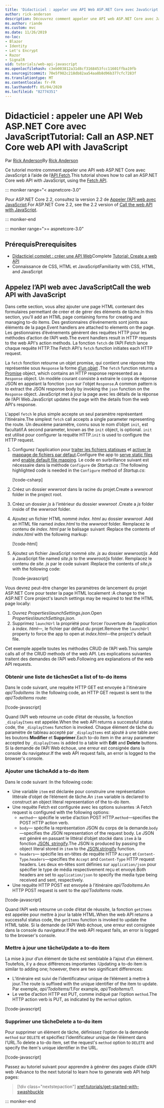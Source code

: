 ```yaml
---
title: 'Didacticiel : appeler une API Web ASP.NET Core avec JavaScript'
author: rick-anderson
description: Découvrez comment appeler une API web ASP.NET Core avec JavaScript.
ms.author: riande
ms.custom: mvc
ms.date: 11/26/2019
no-loc:
- Blazor
- Identity
- Let's Encrypt
- Razor
- SignalR
uid: tutorials/web-api-javascript
ms.openlocfilehash: c3eb003812a31d8cf3168453fcc11601ffba19fb
ms.sourcegitcommit: 70e5f982c218db82aa54aa8b8d96b377cfc7283f
ms.translationtype: MT
ms.contentlocale: fr-FR
ms.lasthandoff: 05/04/2020
ms.locfileid: "82774351"
---
```

# <a name="tutorial-call-an-aspnet-core-web-api-with-javascript"></a><span data-ttu-id="46a1c-103">Didacticiel : appeler une API Web ASP.NET Core avec JavaScript</span><span class="sxs-lookup"><span data-stu-id="46a1c-103">Tutorial: Call an ASP.NET Core web API with JavaScript</span></span>

<span data-ttu-id="46a1c-104">Par [Rick Anderson](https://twitter.com/RickAndMSFT)</span><span class="sxs-lookup"><span data-stu-id="46a1c-104">By [Rick Anderson](https://twitter.com/RickAndMSFT)</span></span>

<span data-ttu-id="46a1c-105">Ce tutoriel montre comment appeler une API web ASP.NET Core avec JavaScript à l’aide de l’[API Fetch](https://developer.mozilla.org/docs/Web/API/Fetch_API).</span><span class="sxs-lookup"><span data-stu-id="46a1c-105">This tutorial shows how to call an ASP.NET Core web API with JavaScript, using the [Fetch API](https://developer.mozilla.org/docs/Web/API/Fetch_API).</span></span>

::: moniker range="< aspnetcore-3.0"

<span data-ttu-id="46a1c-106">Pour ASP.NET Core 2.2, consultez la version 2.2 de [Appeler l’API web avec JavaScript](xref:tutorials/first-web-api#call-the-web-api-with-javascript).</span><span class="sxs-lookup"><span data-stu-id="46a1c-106">For ASP.NET Core 2.2, see the 2.2 version of [Call the web API with JavaScript](xref:tutorials/first-web-api#call-the-web-api-with-javascript).</span></span>

::: moniker-end

::: moniker range=">= aspnetcore-3.0"

## <a name="prerequisites"></a><span data-ttu-id="46a1c-107">Prérequis</span><span class="sxs-lookup"><span data-stu-id="46a1c-107">Prerequisites</span></span>

* <span data-ttu-id="46a1c-108">[Didacticiel complet : créer une API Web](xref:tutorials/first-web-api)</span><span class="sxs-lookup"><span data-stu-id="46a1c-108">Complete [Tutorial: Create a web API](xref:tutorials/first-web-api)</span></span>
* <span data-ttu-id="46a1c-109">Connaissance de CSS, HTML et JavaScript</span><span class="sxs-lookup"><span data-stu-id="46a1c-109">Familiarity with CSS, HTML, and JavaScript</span></span>

## <a name="call-the-web-api-with-javascript"></a><span data-ttu-id="46a1c-110">Appelez l’API web avec JavaScript</span><span class="sxs-lookup"><span data-stu-id="46a1c-110">Call the web API with JavaScript</span></span>

<span data-ttu-id="46a1c-111">Dans cette section, vous allez ajouter une page HTML contenant des formulaires permettant de créer et de gérer des éléments de tâche.</span><span class="sxs-lookup"><span data-stu-id="46a1c-111">In this section, you'll add an HTML page containing forms for creating and managing to-do items.</span></span> <span data-ttu-id="46a1c-112">Des gestionnaires d’événements sont joints aux éléments de la page.</span><span class="sxs-lookup"><span data-stu-id="46a1c-112">Event handlers are attached to elements on the page.</span></span> <span data-ttu-id="46a1c-113">Les gestionnaires d’événements génèrent des requêtes HTTP pour les méthodes d’action de l’API web.</span><span class="sxs-lookup"><span data-stu-id="46a1c-113">The event handlers result in HTTP requests to the web API's action methods.</span></span> <span data-ttu-id="46a1c-114">La fonction `fetch` de l’API Fetch lance chaque requête HTTP.</span><span class="sxs-lookup"><span data-stu-id="46a1c-114">The Fetch API's `fetch` function initiates each HTTP request.</span></span>

<span data-ttu-id="46a1c-115">La `fetch` fonction retourne un objet promise, qui contient une réponse http représentée sous `Response` la forme [d’un objet](https://developer.mozilla.org/docs/Web/JavaScript/Reference/Global_Objects/Promise) .</span><span class="sxs-lookup"><span data-stu-id="46a1c-115">The `fetch` function returns a [Promise](https://developer.mozilla.org/docs/Web/JavaScript/Reference/Global_Objects/Promise) object, which contains an HTTP response represented as a `Response` object.</span></span> <span data-ttu-id="46a1c-116">Un modèle courant consiste à extraire le corps de réponse JSON en appelant la fonction `json` sur l'objet `Response`.</span><span class="sxs-lookup"><span data-stu-id="46a1c-116">A common pattern is to extract the JSON response body by invoking the `json` function on the `Response` object.</span></span> <span data-ttu-id="46a1c-117">JavaScript met à jour la page avec les détails de la réponse de l’API Web.</span><span class="sxs-lookup"><span data-stu-id="46a1c-117">JavaScript updates the page with the details from the web API's response.</span></span>

<span data-ttu-id="46a1c-118">L'appel `fetch` le plus simple accepte un seul paramètre représentant l’itinéraire.</span><span class="sxs-lookup"><span data-stu-id="46a1c-118">The simplest `fetch` call accepts a single parameter representing the route.</span></span> <span data-ttu-id="46a1c-119">Un deuxième paramètre, connu sous le nom d’objet `init`, est facultatif.</span><span class="sxs-lookup"><span data-stu-id="46a1c-119">A second parameter, known as the `init` object, is optional.</span></span> <span data-ttu-id="46a1c-120">`init` est utilisé pour configurer la requête HTTP.</span><span class="sxs-lookup"><span data-stu-id="46a1c-120">`init` is used to configure the HTTP request.</span></span>

1. <span data-ttu-id="46a1c-121">Configurez l’application pour [traiter les fichiers statiques](/dotnet/api/microsoft.aspnetcore.builder.staticfileextensions.usestaticfiles#Microsoft_AspNetCore_Builder_StaticFileExtensions_UseStaticFiles_Microsoft_AspNetCore_Builder_IApplicationBuilder_) et [activer le mappage de fichiers par défaut](/dotnet/api/microsoft.aspnetcore.builder.defaultfilesextensions.usedefaultfiles#Microsoft_AspNetCore_Builder_DefaultFilesExtensions_UseDefaultFiles_Microsoft_AspNetCore_Builder_IApplicationBuilder_).</span><span class="sxs-lookup"><span data-stu-id="46a1c-121">Configure the app to [serve static files](/dotnet/api/microsoft.aspnetcore.builder.staticfileextensions.usestaticfiles#Microsoft_AspNetCore_Builder_StaticFileExtensions_UseStaticFiles_Microsoft_AspNetCore_Builder_IApplicationBuilder_) and [enable default file mapping](/dotnet/api/microsoft.aspnetcore.builder.defaultfilesextensions.usedefaultfiles#Microsoft_AspNetCore_Builder_DefaultFilesExtensions_UseDefaultFiles_Microsoft_AspNetCore_Builder_IApplicationBuilder_).</span></span> <span data-ttu-id="46a1c-122">Le code en surbrillance suivant est nécessaire dans la méthode `Configure` de *Startup.cs* :</span><span class="sxs-lookup"><span data-stu-id="46a1c-122">The following highlighted code is needed in the `Configure` method of *Startup.cs*:</span></span>

    [!code-csharp[](first-web-api/samples/3.0/TodoApi/StartupJavaScript.cs?highlight=8-9&name=snippet_configure)]

1. <span data-ttu-id="46a1c-123">Créez un dossier *wwwroot* dans la racine du projet.</span><span class="sxs-lookup"><span data-stu-id="46a1c-123">Create a *wwwroot* folder in the project root.</span></span>

1. <span data-ttu-id="46a1c-124">Créez un dossier *js* à l’intérieur du dossier *wwwroot* .</span><span class="sxs-lookup"><span data-stu-id="46a1c-124">Create a *js* folder inside of the *wwwroot* folder.</span></span>

1. <span data-ttu-id="46a1c-125">Ajoutez un fichier HTML nommé *index. html* au dossier *wwwroot* .</span><span class="sxs-lookup"><span data-stu-id="46a1c-125">Add an HTML file named *index.html* to the *wwwroot* folder.</span></span> <span data-ttu-id="46a1c-126">Remplacez le contenu de *index. html* par le balisage suivant :</span><span class="sxs-lookup"><span data-stu-id="46a1c-126">Replace the contents of *index.html* with the following markup:</span></span>

    [!code-html[](first-web-api/samples/3.0/TodoApi/wwwroot/index.html)]

1. <span data-ttu-id="46a1c-127">Ajoutez un fichier JavaScript nommé *site. js* au dossier *wwwroot/js* .</span><span class="sxs-lookup"><span data-stu-id="46a1c-127">Add a JavaScript file named *site.js* to the *wwwroot/js* folder.</span></span> <span data-ttu-id="46a1c-128">Remplacez le contenu de *site. js* par le code suivant :</span><span class="sxs-lookup"><span data-stu-id="46a1c-128">Replace the contents of *site.js* with the following code:</span></span>

    [!code-javascript[](first-web-api/samples/3.0/TodoApi/wwwroot/js/site.js?name=snippet_SiteJs)]

<span data-ttu-id="46a1c-129">Vous devrez peut-être changer les paramètres de lancement du projet ASP.NET Core pour tester la page HTML localement :</span><span class="sxs-lookup"><span data-stu-id="46a1c-129">A change to the ASP.NET Core project's launch settings may be required to test the HTML page locally:</span></span>

1. <span data-ttu-id="46a1c-130">Ouvrez *Properties\launchSettings.json*.</span><span class="sxs-lookup"><span data-stu-id="46a1c-130">Open *Properties\launchSettings.json*.</span></span>
1. <span data-ttu-id="46a1c-131">Supprimez `launchUrl` la propriété pour forcer l’ouverture de l’application à *index. html*&mdash;, le fichier par défaut du projet.</span><span class="sxs-lookup"><span data-stu-id="46a1c-131">Remove the `launchUrl` property to force the app to open at *index.html*&mdash;the project's default file.</span></span>

<span data-ttu-id="46a1c-132">Cet exemple appelle toutes les méthodes CRUD de l’API web.</span><span class="sxs-lookup"><span data-stu-id="46a1c-132">This sample calls all of the CRUD methods of the web API.</span></span> <span data-ttu-id="46a1c-133">Les explications suivantes traitent des demandes de l’API web.</span><span class="sxs-lookup"><span data-stu-id="46a1c-133">Following are explanations of the web API requests.</span></span>

### <a name="get-a-list-of-to-do-items"></a><span data-ttu-id="46a1c-134">Obtenir une liste de tâches</span><span class="sxs-lookup"><span data-stu-id="46a1c-134">Get a list of to-do items</span></span>

<span data-ttu-id="46a1c-135">Dans le code suivant, une requête HTTP GET est envoyée à l'itinéraire *api/TodoItems* :</span><span class="sxs-lookup"><span data-stu-id="46a1c-135">In the following code, an HTTP GET request is sent to the *api/TodoItems* route:</span></span>

[!code-javascript[](first-web-api/samples/3.0/TodoApi/wwwroot/js/site.js?name=snippet_GetItems)]

<span data-ttu-id="46a1c-136">Quand l’API web retourne un code d’état de réussite, la fonction `_displayItems` est appelée.</span><span class="sxs-lookup"><span data-stu-id="46a1c-136">When the web API returns a successful status code, the `_displayItems` function is invoked.</span></span> <span data-ttu-id="46a1c-137">Chaque élément de tâche du paramètre de tableau accepté par `_displayItems` est ajouté à une table avec les boutons **Modifier** et **Supprimer**.</span><span class="sxs-lookup"><span data-stu-id="46a1c-137">Each to-do item in the array parameter accepted by `_displayItems` is added to a table with **Edit** and **Delete** buttons.</span></span> <span data-ttu-id="46a1c-138">Si la demande de l’API Web échoue, une erreur est consignée dans la console du navigateur.</span><span class="sxs-lookup"><span data-stu-id="46a1c-138">If the web API request fails, an error is logged to the browser's console.</span></span>

### <a name="add-a-to-do-item"></a><span data-ttu-id="46a1c-139">Ajouter une tâche</span><span class="sxs-lookup"><span data-stu-id="46a1c-139">Add a to-do item</span></span>

<span data-ttu-id="46a1c-140">Dans le code suivant :</span><span class="sxs-lookup"><span data-stu-id="46a1c-140">In the following code:</span></span>

* <span data-ttu-id="46a1c-141">Une variable `item` est déclarée pour construire une représentation littérale d’objet de l’élément de tâche.</span><span class="sxs-lookup"><span data-stu-id="46a1c-141">An `item` variable is declared to construct an object literal representation of the to-do item.</span></span>
* <span data-ttu-id="46a1c-142">Une requête Fetch est configurée avec les options suivantes :</span><span class="sxs-lookup"><span data-stu-id="46a1c-142">A Fetch request is configured with the following options:</span></span>
  * <span data-ttu-id="46a1c-143">`method`&mdash; spécifie le verbe d’action POST HTTP.</span><span class="sxs-lookup"><span data-stu-id="46a1c-143">`method`&mdash;specifies the POST HTTP action verb.</span></span>
  * <span data-ttu-id="46a1c-144">`body`&mdash; spécifie la représentation JSON du corps de la demande.</span><span class="sxs-lookup"><span data-stu-id="46a1c-144">`body`&mdash;specifies the JSON representation of the request body.</span></span> <span data-ttu-id="46a1c-145">Le JSON est généré en passant le littéral d’objet stocké dans `item` à la fonction [JSON. stringify](https://developer.mozilla.org/docs/Web/JavaScript/Reference/Global_Objects/JSON/stringify).</span><span class="sxs-lookup"><span data-stu-id="46a1c-145">The JSON is produced by passing the object literal stored in `item` to the [JSON.stringify](https://developer.mozilla.org/docs/Web/JavaScript/Reference/Global_Objects/JSON/stringify) function.</span></span>
  * <span data-ttu-id="46a1c-146">`headers`&mdash; spécifie les en-têtes de requête HTTP `Accept` et `Content-Type`.</span><span class="sxs-lookup"><span data-stu-id="46a1c-146">`headers`&mdash;specifies the `Accept` and `Content-Type` HTTP request headers.</span></span> <span data-ttu-id="46a1c-147">Les deux en-têtes sont définies sur `application/json` pour spécifier le type de média respectivement reçu et envoyé.</span><span class="sxs-lookup"><span data-stu-id="46a1c-147">Both headers are set to `application/json` to specify the media type being received and sent, respectively.</span></span>
* <span data-ttu-id="46a1c-148">Une requête HTTP POST est envoyée à l’itinéraire *api/TodoItems*.</span><span class="sxs-lookup"><span data-stu-id="46a1c-148">An HTTP POST request is sent to the *api/TodoItems* route.</span></span>

[!code-javascript[](first-web-api/samples/3.0/TodoApi/wwwroot/js/site.js?name=snippet_AddItem)]

<span data-ttu-id="46a1c-149">Quand l’API web retourne un code d’état de réussite, la fonction `getItems` est appelée pour mettre à jour la table HTML.</span><span class="sxs-lookup"><span data-stu-id="46a1c-149">When the web API returns a successful status code, the `getItems` function is invoked to update the HTML table.</span></span> <span data-ttu-id="46a1c-150">Si la demande de l’API Web échoue, une erreur est consignée dans la console du navigateur.</span><span class="sxs-lookup"><span data-stu-id="46a1c-150">If the web API request fails, an error is logged to the browser's console.</span></span>

### <a name="update-a-to-do-item"></a><span data-ttu-id="46a1c-151">Mettre à jour une tâche</span><span class="sxs-lookup"><span data-stu-id="46a1c-151">Update a to-do item</span></span>

<span data-ttu-id="46a1c-152">La mise à jour d’un élément de tâche est semblable à l’ajout d’un élément. Toutefois, il y a deux différences importantes :</span><span class="sxs-lookup"><span data-stu-id="46a1c-152">Updating a to-do item is similar to adding one; however, there are two significant differences:</span></span>

* <span data-ttu-id="46a1c-153">L’itinéraire est suivi de l’identificateur unique de l’élément à mettre à jour.</span><span class="sxs-lookup"><span data-stu-id="46a1c-153">The route is suffixed with the unique identifier of the item to update.</span></span> <span data-ttu-id="46a1c-154">Par exemple, *api/TodoItems/1*.</span><span class="sxs-lookup"><span data-stu-id="46a1c-154">For example, *api/TodoItems/1*.</span></span>
* <span data-ttu-id="46a1c-155">Le verbe d’action HTTP est PUT, comme indiqué par l’option `method`.</span><span class="sxs-lookup"><span data-stu-id="46a1c-155">The HTTP action verb is PUT, as indicated by the `method` option.</span></span>

[!code-javascript[](first-web-api/samples/3.0/TodoApi/wwwroot/js/site.js?name=snippet_UpdateItem)]

### <a name="delete-a-to-do-item"></a><span data-ttu-id="46a1c-156">Supprimer une tâche</span><span class="sxs-lookup"><span data-stu-id="46a1c-156">Delete a to-do item</span></span>

<span data-ttu-id="46a1c-157">Pour supprimer un élément de tâche, définissez l’option de la demande `method` sur `DELETE` et spécifiez l’identificateur unique de l’élément dans l’URL.</span><span class="sxs-lookup"><span data-stu-id="46a1c-157">To delete a to-do item, set the request's `method` option to `DELETE` and specify the item's unique identifier in the URL.</span></span>

[!code-javascript[](first-web-api/samples/3.0/TodoApi/wwwroot/js/site.js?name=snippet_DeleteItem)]

<span data-ttu-id="46a1c-158">Passez au tutoriel suivant pour apprendre à générer des pages d’aide d’API web :</span><span class="sxs-lookup"><span data-stu-id="46a1c-158">Advance to the next tutorial to learn how to generate web API help pages:</span></span>

> [!div class="nextstepaction"]
> <xref:tutorials/get-started-with-swashbuckle>

::: moniker-end

